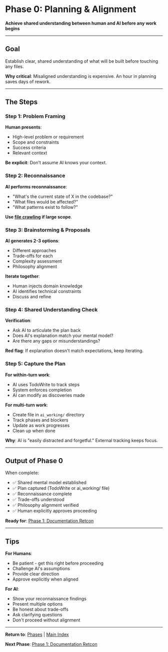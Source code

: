 # Phase 0: Planning & Alignment

**Achieve shared understanding between human and AI before any work begins**

---

## Goal

Establish clear, shared understanding of what will be built before touching any files.

**Why critical**: Misaligned understanding is expensive. An hour in planning saves days of rework.

---

## The Steps

### Step 1: Problem Framing

**Human presents**:

- High-level problem or requirement
- Scope and constraints
- Success criteria
- Relevant context

**Be explicit**: Don't assume AI knows your context.

### Step 2: Reconnaissance

**AI performs reconnaissance**:

- "What's the current state of X in the codebase?"
- "What files would be affected?"
- "What patterns exist to follow?"

**Use [file crawling](../core_concepts/file_crawling.md) if large scope**.

### Step 3: Brainstorming & Proposals

**AI generates 2-3 options**:

- Different approaches
- Trade-offs for each
- Complexity assessment
- Philosophy alignment

**Iterate together**:

- Human injects domain knowledge
- AI identifies technical constraints
- Discuss and refine

### Step 4: Shared Understanding Check

**Verification**:

- Ask AI to articulate the plan back
- Does AI's explanation match your mental model?
- Are there any gaps or misunderstandings?

**Red flag**: If explanation doesn't match expectations, keep iterating.

### Step 5: Capture the Plan

**For within-turn work**:

- AI uses TodoWrite to track steps
- System enforces completion
- AI can modify as discoveries made

**For multi-turn work**:

- Create file in `ai_working/` directory
- Track phases and blockers
- Update as work progresses
- Clean up when done

**Why**: AI is "easily distracted and forgetful." External tracking keeps focus.

---

## Output of Phase 0

When complete:

- ✅ Shared mental model established
- ✅ Plan captured (TodoWrite or ai_working/ file)
- ✅ Reconnaissance complete
- ✅ Trade-offs understood
- ✅ Philosophy alignment verified
- ✅ Human explicitly approves proceeding

**Ready for**: [Phase 1: Documentation Retcon](01_documentation_retcon.md)

---

## Tips

**For Humans**:

- Be patient - get this right before proceeding
- Challenge AI's assumptions
- Provide clear direction
- Approve explicitly when aligned

**For AI**:

- Show your reconnaissance findings
- Present multiple options
- Be honest about trade-offs
- Ask clarifying questions
- Don't proceed without alignment

---

**Return to**: [Phases](README.md) | [Main Index](../README.md)

**Next Phase**: [Phase 1: Documentation Retcon](01_documentation_retcon.md)
